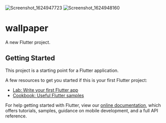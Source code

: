 ![Screenshot_1624947723](https://user-images.githubusercontent.com/56685225/123748460-dfd56200-d8d1-11eb-8384-bf76074a7c61.png)
![Screenshot_1624948160](https://user-images.githubusercontent.com/56685225/123748726-3478dd00-d8d2-11eb-84ea-7a8d2ed4a336.png)




# wallpaper

A new Flutter project.

## Getting Started

This project is a starting point for a Flutter application.

A few resources to get you started if this is your first Flutter project:

- [Lab: Write your first Flutter app](https://flutter.dev/docs/get-started/codelab)
- [Cookbook: Useful Flutter samples](https://flutter.dev/docs/cookbook)

For help getting started with Flutter, view our
[online documentation](https://flutter.dev/docs), which offers tutorials,
samples, guidance on mobile development, and a full API reference.
